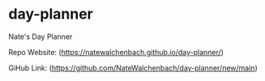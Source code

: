 # day-planner
Nate's Day Planner


Repo Website: (https://natewalchenbach.github.io/day-planner/)

GiHub Link: (https://github.com/NateWalchenbach/day-planner/new/main)
